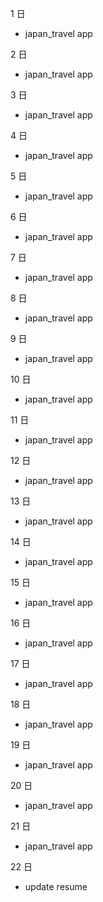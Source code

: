 1 日

- japan_travel app

2 日

- japan_travel app

3 日

- japan_travel app

4 日

- japan_travel app

5 日

- japan_travel app

6 日

- japan_travel app

7 日

- japan_travel app

8 日

- japan_travel app

9 日

- japan_travel app

10 日

- japan_travel app

11 日

- japan_travel app

12 日

- japan_travel app

13 日

- japan_travel app

14 日

- japan_travel app

15 日

- japan_travel app

16 日

- japan_travel app

17 日

- japan_travel app

18 日

- japan_travel app

19 日

- japan_travel app

20 日

- japan_travel app

21 日

- japan_travel app

22 日

- update resume

